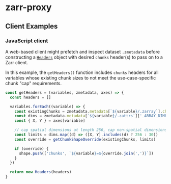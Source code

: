 # zarr-proxy

## Client Examples

### JavaScript client

A web-based client might prefetch and inspect dataset `.zmetadata` before constructing a [`Headers`](https://developer.mozilla.org/en-US/docs/Web/API/Headers/Headers) object with desired `chunks` header(s) to pass on to a Zarr client.

In this example, the `getHeaders()` function includes `chunks` headers for all variables whose existing chunk sizes to not meet the use-case-specific chunk "cap" requirements.

```js
const getHeaders = (variables, zmetadata, axes) => {
  const headers = []

  variables.forEach((variable) => {
    const existingChunks = zmetadata.metadata[`${variable}/.zarray`].chunks
    const dims = zmetadata.metadata[`${variable}/.zattrs`]['_ARRAY_DIMENSIONS']
    const { X, Y } = axes[variable]

    // cap spatial dimensions at length 256, cap non-spatial dimensions at length 30
    const limits = dims.map((d) => ([X, Y].includes(d) ? 256 : 30))
    const override = getChunkShapeOverride(existingChunks, limits)

    if (override) {
      shape.push(['chunks', `${variable}=${override.join(',')}`])
    }
  })

  return new Headers(headers)
}
```
